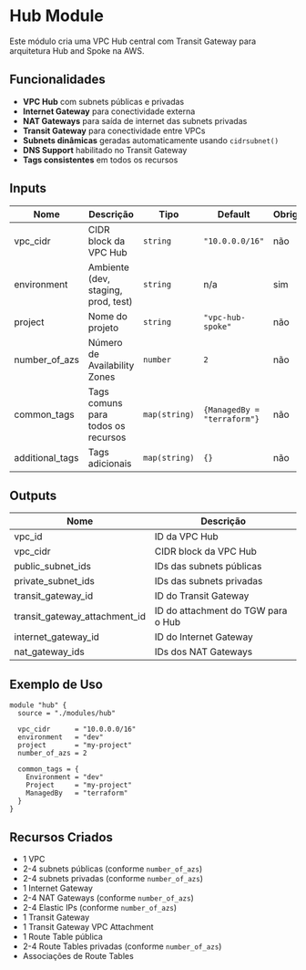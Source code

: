 # Hub Module

Este módulo cria uma VPC Hub central com Transit Gateway para arquitetura Hub and Spoke na AWS.

## Funcionalidades

- **VPC Hub** com subnets públicas e privadas
- **Internet Gateway** para conectividade externa
- **NAT Gateways** para saída de internet das subnets privadas
- **Transit Gateway** para conectividade entre VPCs
- **Subnets dinâmicas** geradas automaticamente usando `cidrsubnet()`
- **DNS Support** habilitado no Transit Gateway
- **Tags consistentes** em todos os recursos

## Inputs

| Nome | Descrição | Tipo | Default | Obrigatório |
|------|-----------|------|---------|-------------|
| vpc_cidr | CIDR block da VPC Hub | `string` | `"10.0.0.0/16"` | não |
| environment | Ambiente (dev, staging, prod, test) | `string` | n/a | sim |
| project | Nome do projeto | `string` | `"vpc-hub-spoke"` | não |
| number_of_azs | Número de Availability Zones | `number` | `2` | não |
| common_tags | Tags comuns para todos os recursos | `map(string)` | `{ManagedBy = "terraform"}` | não |
| additional_tags | Tags adicionais | `map(string)` | `{}` | não |

## Outputs

| Nome | Descrição |
|------|-----------|
| vpc_id | ID da VPC Hub |
| vpc_cidr | CIDR block da VPC Hub |
| public_subnet_ids | IDs das subnets públicas |
| private_subnet_ids | IDs das subnets privadas |
| transit_gateway_id | ID do Transit Gateway |
| transit_gateway_attachment_id | ID do attachment do TGW para o Hub |
| internet_gateway_id | ID do Internet Gateway |
| nat_gateway_ids | IDs dos NAT Gateways |

## Exemplo de Uso

```hcl
module "hub" {
  source = "./modules/hub"

  vpc_cidr      = "10.0.0.0/16"
  environment   = "dev"
  project       = "my-project"
  number_of_azs = 2
  
  common_tags = {
    Environment = "dev"
    Project     = "my-project"
    ManagedBy   = "terraform"
  }
}
```

## Recursos Criados

- 1 VPC
- 2-4 subnets públicas (conforme `number_of_azs`)
- 2-4 subnets privadas (conforme `number_of_azs`)
- 1 Internet Gateway
- 2-4 NAT Gateways (conforme `number_of_azs`)
- 2-4 Elastic IPs (conforme `number_of_azs`)
- 1 Transit Gateway
- 1 Transit Gateway VPC Attachment
- 1 Route Table pública
- 2-4 Route Tables privadas (conforme `number_of_azs`)
- Associações de Route Tables 
